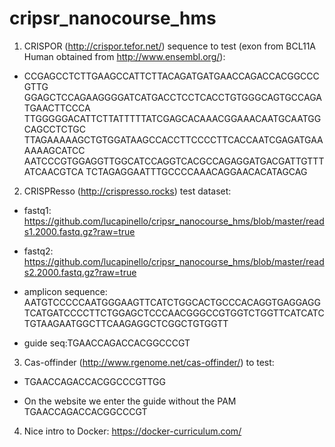 # cripsr_nanocourse_hms



1) CRISPOR (http://crispor.tefor.net/) sequence to test (exon from BCL11A Human obtained from http://www.ensembl.org/):

- CCGAGCCTCTTGAAGCCATTCTTACAGATGATGAACCAGACCACGGCCCGTTG
GGAGCTCCAGAAGGGGATCATGACCTCCTCACCTGTGGGCAGTGCCAGATGAACTTCCCA
TTGGGGGACATTCTTATTTTTATCGAGCACAAACGGAAACAATGCAATGGCAGCCTCTGC
TTAGAAAAAGCTGTGGATAAGCCACCTTCCCCTTCACCAATCGAGATGAAAAAAGCATCC
AATCCCGTGGAGGTTGGCATCCAGGTCACGCCAGAGGATGACGATTGTTTATCAACGTCA
TCTAGAGGAATTTGCCCCAAACAGGAACACATAGCAG


2) CRISPResso (http://crispresso.rocks) test dataset:

- fastq1: https://github.com/lucapinello/cripsr_nanocourse_hms/blob/master/reads1.2000.fastq.gz?raw=true

- fastq2: https://github.com/lucapinello/cripsr_nanocourse_hms/blob/master/reads2.2000.fastq.gz?raw=true

- amplicon sequence:  AATGTCCCCCAATGGGAAGTTCATCTGGCACTGCCCACAGGTGAGGAGGTCATGATCCCCTTCTGGAGCTCCCAACGGGCCGTGGTCTGGTTCATCATCTGTAAGAATGGCTTCAAGAGGCTCGGCTGTGGTT

- guide seq:TGAACCAGACCACGGCCCGT

3) Cas-offinder (http://www.rgenome.net/cas-offinder/) to test: 

- TGAACCAGACCACGGCCCGTTGG

- On the website we enter the guide without the PAM TGAACCAGACCACGGCCCGT


4) Nice intro to Docker: https://docker-curriculum.com/
